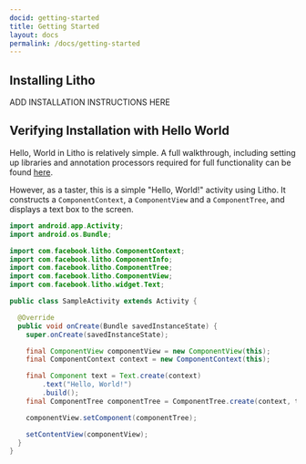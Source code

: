 ```yaml
---
docid: getting-started
title: Getting Started
layout: docs
permalink: /docs/getting-started
---
```


## Installing Litho

ADD INSTALLATION INSTRUCTIONS HERE

## Verifying Installation with Hello World

Hello, World in Litho is relatively simple.  A full walkthrough, including setting up libraries and annotation processors required for full functionality can be found [here](/docs/tutorial.html/).

However, as a taster, this is a simple "Hello, World!" activity using Litho.  It constructs a `ComponentContext`, a `ComponentView` and a `ComponentTree`, and displays a text box to the screen.

``` java
import android.app.Activity;
import android.os.Bundle;

import com.facebook.litho.ComponentContext;
import com.facebook.litho.ComponentInfo;
import com.facebook.litho.ComponentTree;
import com.facebook.litho.ComponentView;
import com.facebook.litho.widget.Text;

public class SampleActivity extends Activity {

  @Override
  public void onCreate(Bundle savedInstanceState) {
    super.onCreate(savedInstanceState);

    final ComponentView componentView = new ComponentView(this);
    final ComponentContext context = new ComponentContext(this);

    final Component text = Text.create(context)
        .text("Hello, World!")
        .build();
    final ComponentTree componentTree = ComponentTree.create(context, text).build();

    componentView.setComponent(componentTree);

    setContentView(componentView);
  }
}
```
